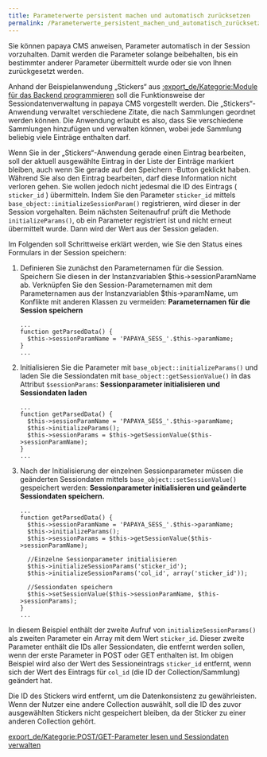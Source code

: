 ```yaml
---
title: Parameterwerte persistent machen und automatisch zurücksetzen
permalink: /Parameterwerte_persistent_machen_und_automatisch_zurücksetzen/
---
```


Sie können papaya CMS anweisen, Parameter automatisch in der Session vorzuhalten. Damit werden die Parameter solange beibehalten, bis ein bestimmter anderer Parameter übermittelt wurde oder sie von Ihnen zurückgesetzt werden.

Anhand der Beispielanwendung „Stickers“ aus [:export_de/Kategorie:Module für das Backend programmieren](/:export_de/Kategorie:Module_für_das_Backend_programmieren ) soll die Funktionsweise der Sessiondatenverwaltung in papaya CMS vorgestellt werden. Die „Stickers“-Anwendung verwaltet verschiedene Zitate, die nach Sammlungen geordnet werden können. Die Anwendung erlaubt es also, dass Sie verschiedene Sammlungen hinzufügen und verwalten können, wobei jede Sammlung beliebig viele Einträge enthalten darf.

Wenn Sie in der „Stickers“-Anwendung gerade einen Eintrag bearbeiten, soll der aktuell ausgewählte Eintrag in der Liste der Einträge markiert bleiben, auch wenn Sie gerade auf den Speichern -Button geklickt haben. Während Sie also den Eintrag bearbeiten, darf diese Information nicht verloren gehen. Sie wollen jedoch nicht jedesmal die ID des Eintrags ( `sticker_id` ) übermitteln. Indem Sie den Parameter `sticker_id` mittels `base_object::initializeSessionParam()` registrieren, wird dieser in der Session vorgehalten. Beim nächsten Seitenaufruf prüft die Methode `initializeParams()`, ob ein Parameter registriert ist und nicht erneut übermittelt wurde. Dann wird der Wert aus der Session geladen.

Im Folgenden soll Schrittweise erklärt werden, wie Sie den Status eines Formulars in der Session speichern:

1.  Definieren Sie zunächst den Parameternamen für die Session. Speichern Sie diesen in der Instanzvariablen \$this-\>sessionParamName ab. Verknüpfen Sie den Session-Parameternamen mit dem Parameternamen aus der Instanzvariablen \$this-\>paramName, um Konflikte mit anderen Klassen zu vermeiden: **Parameternamen für die Session speichern**
    ~~~~ {.php}
    ...
    function getParsedData() {
      $this->sessionParamName = 'PAPAYA_SESS_'.$this->paramName;
    }
    ...
    ~~~~

2.  Initialisieren Sie die Parameter mit `base_object::initializeParams()` und laden Sie die Sessiondaten mit `base_object::getSessionValue()` in das Attribut `$sessionParams`: **Sessionparameter initialisieren und Sessiondaten laden**
    ~~~~ {.php}
    ...
    function getParsedData() {
      $this->sessionParamName = 'PAPAYA_SESS_'.$this->paramName;
      $this->initializeParams();
      $this->sessionParams = $this->getSessionValue($this->sessionParamName);
    }
    ...
    ~~~~

3.  Nach der Initialisierung der einzelnen Sessionparameter müssen die geänderten Sessiondaten mittels `base_object::setSessionValue()` gespeichert werden: **Sessionparameter initialisieren und geänderte Sessiondaten speichern.**
    ~~~~ {.php}
    ...
    function getParsedData() {
      $this->sessionParamName = 'PAPAYA_SESS_'.$this->paramName;
      $this->initializeParams();
      $this->sessionParams = $this->getSessionValue($this->sessionParamName);

      //Einzelne Sessionparameter initialisieren
      $this->initializeSessionParams('sticker_id');
      $this->initializeSessionParams('col_id', array('sticker_id'));

      //Sessiondaten speichern
      $this->setSessionValue($this->sessionParamName, $this->sessionParams);
    }
    ...
    ~~~~

In diesem Beispiel enthält der zweite Aufruf von `initializeSessionParams()` als zweiten Parameter ein Array mit dem Wert `sticker_id`. Dieser zweite Parameter enthält die IDs aller Sessiondaten, die entfernt werden sollen, wenn der erste Parameter in POST oder GET enthalten ist. Im obigen Beispiel wird also der Wert des Sessioneintrags `sticker_id` entfernt, wenn sich der Wert des Eintrags für `col_id` (die ID der Collection/Sammlung) geändert hat.

Die ID des Stickers wird entfernt, um die Datenkonsistenz zu gewährleisten. Wenn der Nutzer eine andere Collection auswählt, soll die ID des zuvor ausgewählten Stickers nicht gespeichert bleiben, da der Sticker zu einer anderen Collection gehört.

[export_de/Kategorie:POST/GET-Parameter lesen und Sessiondaten verwalten](export_de/Kategorie:POST/GET-Parameter_lesen_und_Sessiondaten_verwalten )